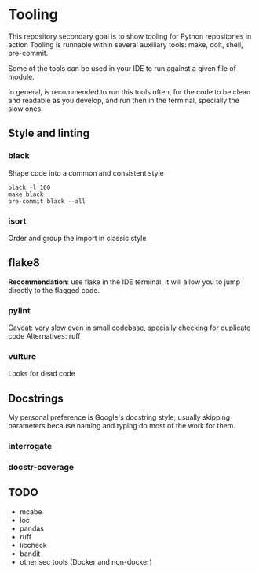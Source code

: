 # Tooling

This repository secondary goal is to show tooling for Python repositories in action
Tooling is runnable within several auxiliary tools: make, doit, shell, pre-commit.

Some of the tools can be used in your IDE to run against a given file of module.

In general, is recommended to run this tools often, for the code to be clean and readable as
you develop, and run then in the terminal, specially the slow ones.


## Style and linting

### black

Shape code into a common and consistent style

```shell
black -l 100
make black
pre-commit black --all
````

### isort

Order and group the import in classic style


## flake8

**Recommendation**: use flake in the IDE terminal, it will allow you to jump directly to the
flagged code.

### pylint

Caveat: very slow even in small codebase, specially checking for duplicate code
Alternatives: ruff

### vulture

Looks for dead code


## Docstrings

My personal preference is Google's docstring style, usually skipping parameters because
naming and typing do most of the work for them.

### interrogate

### docstr-coverage


## TODO

- mcabe
- loc
- pandas
- ruff
- liccheck
- bandit
- other sec tools (Docker and non-docker)

